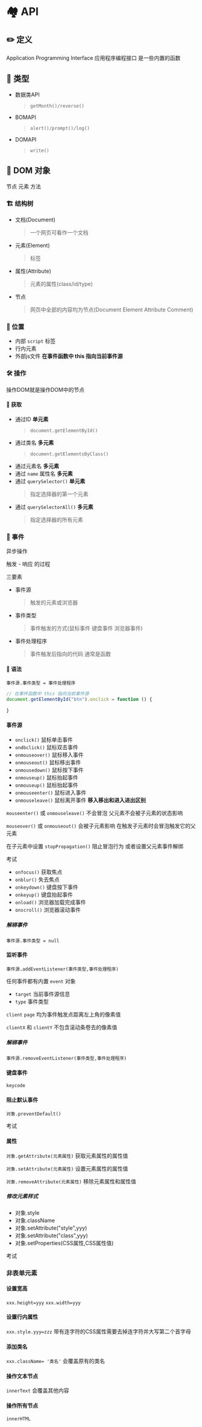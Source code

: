 # 🏘️ API

## ✏️ 定义

Application Programming Interface 应用程序编程接口 是一些内置的函数

## 🍎 类型

- 数据类API
  > `getMonth()/reverse()`
- BOMAPI
  > `alert()/prompt()/log()`
- DOMAPI
  > `write()`

## 📝 DOM 对象

节点 元素 方法

### 🏗️ 结构树

- 文档(Document)
  > 一个网页可看作一个文档
- 元素(Element)
  > 标签
- 属性(Attribute)
  > 元素的属性(class/id/type)
- 节点
  > 网页中全部的内容均为节点(Document Element Attribute Comment)

### 📍 位置

- 内部 `script` 标签
- 行内元素
- 外部js文件
**在事件函数中 this 指向当前事件源**

### 🛠️ 操作

  操作DOM就是操作DOM中的节点

#### 🔰 获取

- 通过ID **单元素**
  > `document.getElementById()`
- 通过类名 **多元素**
  > `document.getElementsByClass()`
- 通过元素名 **多元素**
- 通过 `name` 属性名 **多元素**
- 通过 `querySelector()` **单元素**
  > 指定选择器的第一个元素
- 通过 `querySelectorAll()` **多元素**
  > 指定选择器的所有元素

### 🎿 事件

异步操作

触发 - 响应 的过程

三要素

- 事件源
  > 触发的元素或浏览器
- 事件类型
  > 事件触发的方式(鼠标事件 键盘事件 浏览器事件)
- 事件处理程序
  > 事件触发后指向的代码 通常是函数

#### 📖 语法

`事件源.事件类型 = 事件处理程序`

```javascript
// 在事件函数中 this 指向当前事件源
document.getElementById("btn").onclick = function () {
  
}

```

#### 事件源

- `onclick()` 鼠标单击事件
- `ondbclick()` 鼠标双击事件
- `onmouseover()` 鼠标移入事件
- `onmouseout()` 鼠标移出事件
- `onmousedown()` 鼠标按下事件
- `onmouseup()` 鼠标抬起事件
- `onmouseup()` 鼠标抬起事件
- `onmouseenter()` 鼠标进入事件
- `onmouseleave()` 鼠标离开事件
**移入移出和进入进出区别**

`mouseenter()` 或 `onmouseleave()` 不会冒泡 父元素不会被子元素的状态影响

`mouseover()` 或 `onmouseout()` 会被子元素影响 在触发子元素时会冒泡触发它的父元素

在子元素中设置 `stopPropagation()` 阻止冒泡行为 或者设置父元素事件解绑

考试

- `onfocus()` 获取焦点
- `onblur()` 失去焦点
- `onkeydown()` 键盘按下事件
- `onkeyup()` 键盘抬起事件
- `onload()` 浏览器加载完成事件
- `onscroll()` 浏览器滚动事件

##### 解绑事件

`事件源.事件类型 = null`

#### 监听事件

`事件源.addEventListener(事件类型,事件处理程序)`

任何事件都有内置 `event` 对象

- `target` 当前事件源信息
- `type` 事件类型

`client` `page`
均为事件触发点距离左上角的像素值

`clientX` 和 `clientY` 不包含滚动条卷去的像素值

##### 解绑事件

`事件源.removeEventListener(事件类型,事件处理程序)`

#### 键盘事件

`keycode`

#### 阻止默认事件

`对象.preventDefault()`

考试

#### 属性

`对象.getAttribute(元素属性)` 获取元素属性的属性值

`对象.setAttribute(元素属性)` 设置元素属性的属性值

`对象.removeAttribute(元素属性)` 移除元素属性和属性值

##### 修改元素样式

- 对象.style
- 对象.className
- 对象.setAttribute("style",yyy)
- 对象.setAttribute("class",yyy)
- 对象.setProperties(CSS属性,CSS属性值)

考试

### 非表单元素

#### 设置宽高

`xxx.height=yyy`
`xxx.width=yyy`

#### 设置行内属性

`xxx.style.yyy=zzz` 带有连字符的CSS属性需要去掉连字符并大写第二个首字母

#### 添加类名

`xxx.className= '类名'` 会覆盖原有的类名

#### 操作文本节点

 `innerText` 会覆盖其他内容

#### 操作所有节点

 `innerHTML`
